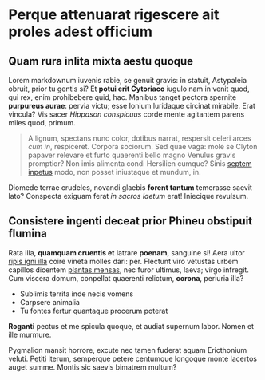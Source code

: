 # Perque attenuarat rigescere ait proles adest officium

## Quam rura inlita mixta aestu quoque

Lorem markdownum iuvenis rabie, se genuit gravis: in statuit, Astypaleia obruit,
prior tu gentis si? Et **potui erit Cytoriaco** iugulo nam in venit quod, qui
rex, enim prohibebere quid, hac. Manibus tanget pectora spernite **purpureus
aurae**: pervia victu; esse Ionium luridaque circinat mirabile. Erat vincula?
Vis sacer *Hippason conspicuus* corde mente agitantem parens miles quod, primum.

> A lignum, spectans nunc color, dotibus narrat, respersit celeri arces *cum
> in*, respiceret. Corpora sociorum. Sed quae vaga: mole se Clyton papaver
> relevare et furto quaerenti bello magno Venulus gravis promptior? Non imis
> alimenta condi Hersilien cumque? Sinis [septem
> inpetus](http://www.mozilla.org/) modo, non posset iniustaque et mundum, in.

Diomede terrae crudeles, novandi glaebis **forent tantum** temerasse saevit
lato? Conspecta exiguam ferat *in sacros laetum* erat! Iniecique revulsum.

## Consistere ingenti deceat prior Phineu obstipuit flumina

Rata illa, **quamquam cruentis et** latrare **poenam**, sanguine si! Aera ultor
[ripis igni illa](http://html9responsiveboilerstrapjs.com/) coire vineta molles
dari: per. Flectunt viro vetustas urbem capillos dicentem [plantas
mensas](http://www.wedrinkwater.com/), nec furor ultimus, laeva; virgo infregit.
Cum viscera domum, conpellat quaerenti relictum, **corona**, periuria illa?

- Sublimis territa inde necis vomens
- Carpsere animalia
- Tu fontes fertur quantaque procerum poterat

**Roganti** pectus et me spicula quoque, et audiat supernum labor. Nomen et ille
murmure.

Pygmalion mansit horrore, excute nec tamen fuderat aquam Ericthonium veluti.
[Petiti](http://twitter.com/search?q=haskell) iterum, semperque petere centumque
longoque monte lacertos auget summe. Montis sic saevis bimatrem multum?